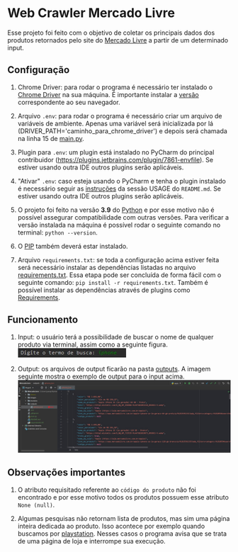 # Web Crawler Mercado Livre

Esse projeto foi feito com o objetivo de
coletar os principais dados dos produtos retornados pelo site do 
[Mercado Livre](https://www.mercadolivre.com.br/) a partir de um 
determinado input.

## Configuração

1. Chrome Driver: para rodar o programa é necessário
ter instalado o [Chrome Driver](https://chromedriver.chromium.org/downloads) 
na sua máquina. É importante instalar a [versão](https://www.youtube.com/watch?v=GD-lt9tchkQ) 
correspondente ao seu navegador.

2. Arquivo `.env`: para rodar o programa é necessário criar um 
arquivo de variáveis de ambiente. Apenas uma variável será inicializada
por lá (DRIVER_PATH='caminho_para_chrome_driver') e depois será chamada
na linha 15 de [main.py](main.py).

3. Plugin para `.env`: um plugin está instalado no PyCharm do
principal contribuidor (https://plugins.jetbrains.com/plugin/7861-envfile).
Se estiver usando outra IDE outros plugins serão aplicáveis.

4. "Ativar" `.env`: caso esteja usando o PyCharm e tenha o plugin
instalado é necessário seguir as [instruções](https://github.com/Ashald/EnvFile) da sessão 
USAGE do `README.md`. Se estiver usando outra IDE outros plugins serão aplicáveis.

5. O projeto foi feito na versão **3.9** do [Python](https://www.python.org/downloads/)
e por esse motivo não é possível assegurar compatibilidade com outras versões.
Para verificar a versão instalada na máquina é possível rodar o seguinte comando
no terminal: ```python --version```.

6. O [PIP](https://pypi.org/project/pip/) também deverá estar instalado.

7. Arquivo `requirements.txt`: se toda a configuração acima estiver feita será
necessário instalar as dependências listadas no arquivo [requirements.txt](requirements.txt).
Essa etapa pode ser concluída de forma fácil com o seguinte comando: `pip install -r requirements.txt`.
Também é possível instalar as dependências através de plugins como [Requirements](https://plugins.jetbrains.com/plugin/10837-requirements).


## Funcionamento

1. Input: o usuário terá a possibilidade de buscar o nome de qualquer produto
via terminal, assim como a seguinte figura. ![Input](./images/input.jpg)

2. Output: os arquivos de output ficarão na pasta [outputs](./outputs). A imagem seguinte
mostra o exemplo de output para o input acima. ![Output](./images/output.jpg)

## Observações importantes

1. O atributo requisitado referente ao `código do produto` não foi encontrado
e por esse motivo todos os produtos possuem esse atributo `None (null)`.

2. Algumas pesquisas não retornam lista de produtos, mas sim uma página
inteira dedicada ao produto. Isso acontece por exemplo quando buscamos por
[playstation](https://www.mercadolivre.com.br/a/store/playstation#variant_sparkle/mlb-mktp-q-r-playstation=12320).
Nesses casos o programa avisa que se trata de uma página de loja e interrompe sua execução.


